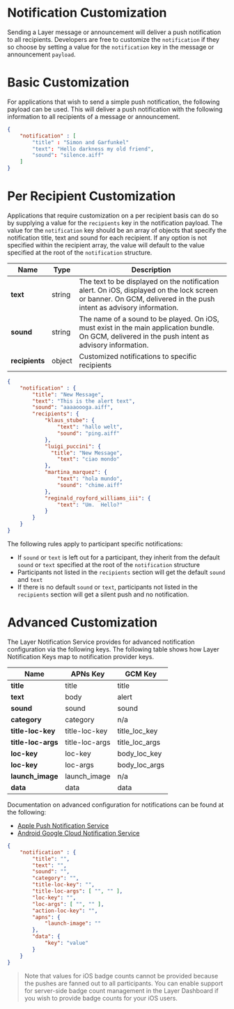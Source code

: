 # Notification Customization

Sending a Layer message or announcement will deliver a push notification to all recipients. Developers are free to customize the `notification` if they so choose by setting a value for the `notification` key in the message or announcement `payload`.

# Basic Customization

For applications that wish to send a simple push notification, the following payload can be used. This will deliver a push notification with the following information to all recipients of a message or announcement.

```json
{
    "notification" : [
        "title" : "Simon and Garfunkel"
        "text": "Hello darkness my old friend",
        "sound": "silence.aiff"
    ]
}
```

# Per Recipient Customization

Applications that require customization on a per recipient basis can do so by supplying a value for the `recipients` key in the notification payload. The value for the `notification` key should be an array of objects that specify the notification title, text and sound for each recipient. If any option is not specified within the recipient array, the value will default to the value specified at the root of the `notification` structure.

| Name            | Type    | Description |
|-----------------|---------|-------------|
| **text**        | string  | The text to be displayed on the notification alert. On iOS, displayed on the lock screen or banner. On GCM, delivered in the push intent as advisory information. |
| **sound**       | string  | The name of a sound to be played. On iOS, must exist in the main application bundle. On GCM, delivered in the push intent as advisory information. |
| **recipients**  | object  | Customized notifications to specific recipients |

```json
{
    "notification" : {
        "title": "New Message",
        "text": "This is the alert text",
        "sound": "aaaaoooga.aiff",
        "recipients": {
            "klaus_stube": {
                "text": "hallo welt",
                "sound": "ping.aiff"
            },
            "luigi_puccini": {
              "title": "New Message",
                "text": "ciao mondo"
            },
            "martina_marquez": {
                "text": "hola mundo",
                "sound": "chime.aiff"
            },
            "reginald_royford_williams_iii": {
                "text": "Um.  Hello?"
            }
        }
    }
}
```

The following rules apply to participant specific notifications:

 - If `sound` or `text` is left out for a participant, they inherit from the default `sound` or `text` specified at the root of the `notification` structure
 - Participants not listed in the `recipients` section will get the default `sound` and `text`
 - If there is no default `sound` or `text`, participants not listed in the `recipients` section will get a silent push and no notification.

# Advanced Customization

The Layer Notification Service provides for advanced notification configuration via the following keys. The following table shows how Layer Notification Keys map to notification provider keys.

| Name                  | APNs Key        | GCM Key         |
|-----------------------|-----------------|-----------------|
| **title**             | title           | title           |
| **text**              | body            | alert           |
| **sound**             | sound           | sound           |
| **category**          | category        | n/a             |
| **title-loc-key**     | title-loc-key   | title_loc_key   |
| **title-loc-args**    | title-loc-args  | title_loc_args  |
| **loc-key**           | loc-key         | body_loc_key    |
| **loc-key**           | loc-args        | body_loc_args   |
| **launch_image**      | launch_image    | n/a             |
| **data**              | data            | data            |

Documentation on advanced configuration for notifications can be found at the following:

* [Apple Push Notification Service](https://developer.apple.com/library/ios/documentation/NetworkingInternet/Conceptual/RemoteNotificationsPG/Chapters/ApplePushService.html#//apple_ref/doc/uid/TP40008194-CH100-SW1)
* [Android Google Cloud Notification Service](https://developers.google.com/cloud-messaging/http-server-ref)

```json
{
    "notification" : {
        "title": "",
        "text": "",
        "sound": "",
        "category": "",
        "title-loc-key": "",
        "title-loc-args": [ "", "" ],
        "loc-key": "",
        "loc-args": [ "", "" ],
        "action-loc-key": "",
        "apns": {
            "launch-image": ""
        },
        "data": {
            "key": "value"
        }
    }
}
```

> Note that values for iOS badge counts cannot be provided because the pushes are fanned out to all participants. You can enable support for server-side badge count management in the Layer Dashboard if you wish to provide badge counts for your iOS users.
